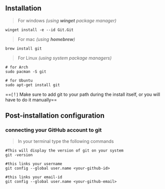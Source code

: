 ## Installation
> For windows *(using **winget** package manager)*
```
winget install -e --id Git.Git
```
> For mac *(using **homebrew**)*
```
brew install git
```
> For Linux *(using system package managers)*
```
# for Arch
sudo pacman -S git

# for Ubuntu
sudo apt-get install git
```
==( ! ) Make sure to add git to your path during the install itself, or you will have to do it manually==

## Post-installation configuration
### connecting your GitHub account to git
>In your terminal type the following commands
```
#This will display the version of git on your system
git -version

#this links your username
git config --global user.name <your-github-id>

#this links your email-id
git config --global user.name <your-github-email>
```